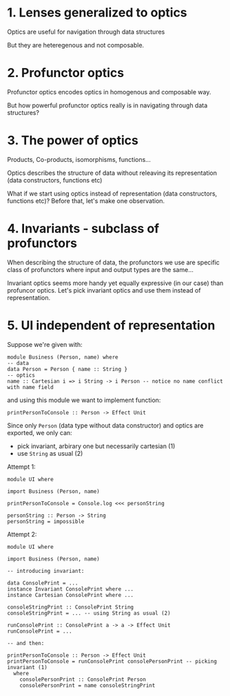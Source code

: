 # 1. Lenses generalized to optics

Optics are useful for navigation through data structures

But they are heteregenous and not composable.

# 2. Profunctor optics

Profunctor optics encodes optics in homogenous and composable way.

But how powerful profunctor optics really is in navigating through data structures?

# 3. The power of optics

Products, Co-products, isomorphisms, functions...

Optics describes the structure of data without releaving its representation (data constructors, functions etc)

What if we start using optics instead of representation (data constructors, functions etc)?
Before that, let's make one observation.

# 4. Invariants - subclass of profunctors

When describing the structure of data, the profunctors we use are specific class of profunctors where input and output types are the same...

Invariant optics seems more handy yet equally expressive (in our case) than profuncor optics.
Let's pick invariant optics and use them instead of representation.

# 5. UI independent of representation

Suppose we're given with:

```
module Business (Person, name) where
-- data
data Person = Person { name :: String }
-- optics
name :: Cartesian i => i String -> i Person -- notice no name conflict with name field
```

and using this module we want to implement function:


```
printPersonToConsole :: Person -> Effect Unit
```

Since only `Person` (data type without data constructor) and optics are exported, we only can:
  * pick invariant, arbirary one but necessarily cartesian (1)
  * use `String` as usual (2)

Attempt 1:

```
module UI where

import Business (Person, name)

printPersonToConsole = Console.log <<< personString

personString :: Person -> String
personString = impossible
```

Attempt 2:

```
module UI where

import Business (Person, name)

-- introducing invariant:

data ConsolePrint = ...
instance Invariant ConsolePrint where ...
instance Cartesian ConsolePrint where ...

consoleStringPrint :: ConsolePrint String
consoleStringPrint = ... -- using String as usual (2)

runConsolePrint :: ConsolePrint a -> a -> Effect Unit
runConsolePrint = ...

-- and then:

printPersonToConsole :: Person -> Effect Unit
printPersonToConsole = runConsolePrint consolePersonPrint -- picking invariant (1)
  where
    consolePersonPrint :: ConsolePrint Person
    consolePersonPrint = name consoleStringPrint

```

